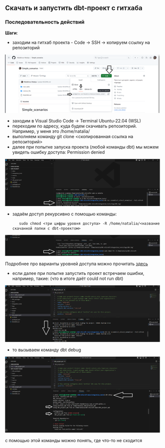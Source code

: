 ## Скачать и запустить dbt-проект с гитхаба
### Последовательность действий

**Шаги**:
- заходим на гитхаб проекта - Code -> SSH -> копируем ссылку на репозиторий
    
![cover](https://github.com/Malakhova-Natalya/Simple_scenarios/blob/main/start_dbt_project_from_github/01%20git%20clone.png)

- заходим в Visual Studio Code -> Terminal Ubuntu-22.04 (WSL)
- переходим по адресу, куда будем скачивать репозиторий. Например, у меня это /home/natalia/
- выполняем команду git clone <скопированная ссылка на репозиторий>
- далее при попытке запуска проекта (любой команды dbt) мы можем увидеть ошибку доступа: Permission denied
 
![cover](https://github.com/Malakhova-Natalya/Simple_scenarios/blob/main/start_dbt_project_from_github/02%20permission%20denied.png)
- задаём доступ рекурсивно с помощью команды:

 
         sudo chmod <три цифры уровня доступа> -R /home/natalia/<название скачанной папки с dbt-проектом>

  
![cover](https://github.com/Malakhova-Natalya/Simple_scenarios/blob/main/start_dbt_project_from_github/03%20sudo%20chmod%20755%20-R.png)
  
Подробнее про варианты уровней доступа можно прочитать [здесь](https://www.maketecheasier.com/file-permissions-what-does-chmod-777-means/)

- если далее при попытке запустить проект встречаем ошибки, например, такие: (что в итоге даёт could not run dbt)
  
![cover](https://github.com/Malakhova-Natalya/Simple_scenarios/blob/main/start_dbt_project_from_github/04%20errors.png)

- то вызываем команду
              dbt debug

![cover](https://github.com/Malakhova-Natalya/Simple_scenarios/blob/main/start_dbt_project_from_github/05%20dbt%20debug.png)

  с помощью этой команды можно понять, где что-то не сходится

